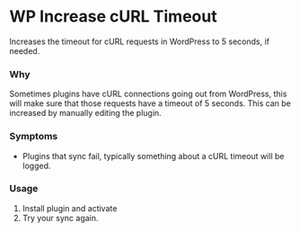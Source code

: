 # WP Increase cURL Timeout
Increases the timeout for cURL requests in WordPress to 5 seconds, if needed.

### Why
Sometimes plugins have cURL connections going out from WordPress, this will make sure that those requests have a timeout of 5 seconds. This can be increased by manually editing the plugin. 

### Symptoms
* Plugins that sync fail, typically something about a cURL timeout will be logged. 

### Usage
1. Install plugin and activate
1. Try your sync again. 